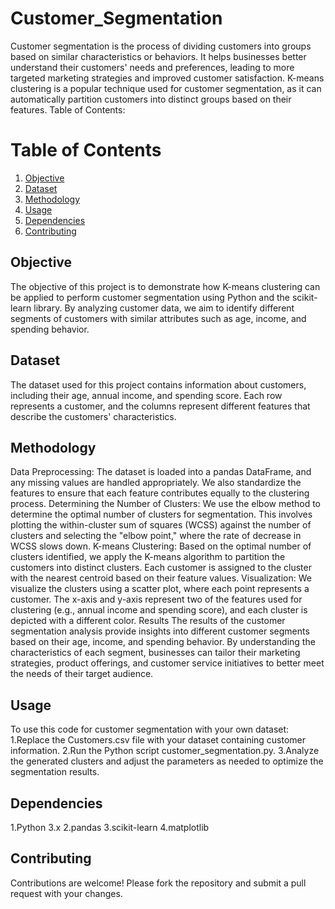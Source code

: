 # Customer_Segmentation
Customer segmentation is the process of dividing customers into groups based on similar characteristics or behaviors. It helps businesses better understand their customers' needs and preferences, leading to more targeted marketing strategies and improved customer satisfaction. K-means clustering is a popular technique used for customer segmentation, as it can automatically partition customers into distinct groups based on their features.
Table of Contents:

# Table of Contents
1. [Objective](#Objevtive)
2. [Dataset](#Dataset)
3. [Methodology](#Methodology)
4. [Usage](#usage)
5. [Dependencies](#Dependencies)
6. [Contributing](#contributing)



## Objective
The objective of this project is to demonstrate how K-means clustering can be applied to perform customer segmentation using Python and the scikit-learn library. By analyzing customer data, we aim to identify different segments of customers with similar attributes such as age, income, and spending behavior.

## Dataset
The dataset used for this project contains information about customers, including their age, annual income, and spending score. Each row represents a customer, and the columns represent different features that describe the customers' characteristics.

## Methodology
Data Preprocessing: The dataset is loaded into a pandas DataFrame, and any missing values are handled appropriately. We also standardize the features to ensure that each feature contributes equally to the clustering process.
Determining the Number of Clusters: We use the elbow method to determine the optimal number of clusters for segmentation. This involves plotting the within-cluster sum of squares (WCSS) against the number of clusters and selecting the "elbow point," where the rate of decrease in WCSS slows down.
K-means Clustering: Based on the optimal number of clusters identified, we apply the K-means algorithm to partition the customers into distinct clusters. Each customer is assigned to the cluster with the nearest centroid based on their feature values.
Visualization: We visualize the clusters using a scatter plot, where each point represents a customer. The x-axis and y-axis represent two of the features used for clustering (e.g., annual income and spending score), and each cluster is depicted with a different color.
Results
The results of the customer segmentation analysis provide insights into different customer segments based on their age, income, and spending behavior. By understanding the characteristics of each segment, businesses can tailor their marketing strategies, product offerings, and customer service initiatives to better meet the needs of their target audience.

## Usage
To use this code for customer segmentation with your own dataset:
1.Replace the Customers.csv file with your dataset containing customer information.
2.Run the Python script customer_segmentation.py.
3.Analyze the generated clusters and adjust the parameters as needed to optimize the segmentation results.

## Dependencies
1.Python 3.x
2.pandas
3.scikit-learn
4.matplotlib

## Contributing
Contributions are welcome! Please fork the repository and submit a pull request with your changes.
